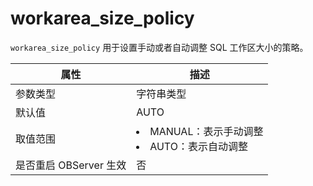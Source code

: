 workarea_size_policy 
=========================================

`workarea_size_policy` 用于设置手动或者自动调整 SQL 工作区大小的策略。


|      **属性**      |                                                        **描述**                                                         |
|------------------|-----------------------------------------------------------------------------------------------------------------------|
| 参数类型             | 字符串类型                                                                                                                 |
| 默认值              | AUTO                                                                                                                  |
| 取值范围             | <li> MANUAL：表示手动调整   <li> AUTO：表示自动调整    |
| 是否重启 OBServer 生效 | 否                                                                                                                     |


